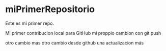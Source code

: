 # miPrimerRepositorio
Este es mi primer repo.

Mi primer contribucion local para GitHub
mi proppio cambion con git push

otro cambio mas
otro cambio desde github
una actualizacion más
